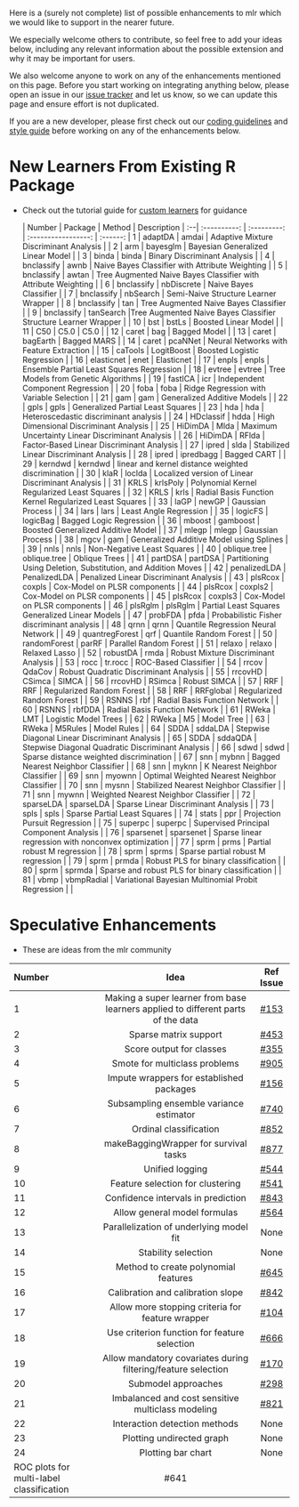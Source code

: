 Here is a (surely not complete) list of possible enhancements to mlr which we would like to support in the nearer future. 

We especially welcome others to contribute, so feel free to add your ideas below, including any relevant information about the possible extension and why it may be important for users.  

We also welcome anyone to work on any of the enhancements mentioned on this page. Before you start working on integrating anything below, please open an issue in our [issue tracker](https://github.com/mlr-org/mlr/issues) and let us know, so we can update this page and ensure effort is not duplicated.    

If you are a new developer, please first check out our [coding guidelines](https://github.com/mlr-org/mlr/wiki/mlr-Coding-Guidelines) and [style guide](https://github.com/rdatsci/PackagesInfo/wiki/R-Style-Guide) before working on any of the enhancements below.

# New Learners From Existing R Package

- Check out the tutorial guide for [custom learners](http://mlr-org.github.io/mlr-tutorial/devel/html/create_learner/index.html) for guidance

   |      Number     |   Package     |                                     Method            | Description    |
:--|    :----------:  |   :---------:  |                                     :-----------------:          | :------:   |
1  |        adaptDA   |        amdai   |                         Adaptive Mixture Discriminant Analysis   |            |
2  |            arm   |     bayesglm   |                              Bayesian Generalized Linear Model   |            |
3  |          binda   |        binda   |                                   Binary Discriminant Analysis   |            |
4  |     bnclassify   |         awnb   |                Naive Bayes Classifier with Attribute Weighting   |            |
5  |     bnclassify   |        awtan   | Tree Augmented Naive Bayes Classifier with Attribute Weighting   |            |
6  |     bnclassify   |   nbDiscrete   |                                         Naive Bayes Classifier   |            |
7  |     bnclassify   |     nbSearch   |                           Semi-Naive Structure Learner Wrapper   |            |
8  |     bnclassify   |          tan   |                          Tree Augmented Naive Bayes Classifier   |            |
9  |     bnclassify   |    tanSearch   |Tree Augmented Naive Bayes Classifier Structure Learner Wrapper   |            |
10 |            bst   |        bstLs   |                                           Boosted Linear Model   |            |
11 |            C50   |         C5.0   |                                                           C5.0   |            |
12 |          caret   |          bag   |                                                   Bagged Model   |            |
13 |          caret   |     bagEarth   |                                                    Bagged MARS   |            |
14 |          caret   |      pcaNNet   |                        Neural Networks with Feature Extraction   |            |
15 |        caTools   |   LogitBoost   |                                    Boosted Logistic Regression   |            |
16 |     elasticnet   |         enet   |                                                     Elasticnet   |            |
17 |          enpls   |        enpls   |                      Ensemble Partial Least Squares Regression   |            |
18 |         evtree   |       evtree   |                            Tree Models from Genetic Algorithms   |            |
19 |        fastICA   |          icr   |                               Independent Component Regression   |            |
20 |           foba   |         foba   |                       Ridge Regression with Variable Selection   |            |
21 |            gam   |          gam   |                                    Generalized Additive Models   |            |
22 |           gpls   |         gpls   |                              Generalized Partial Least Squares   |            |
23 |            hda   |          hda   |                          Heteroscedastic discriminant analysis   |            |
24 |      HDclassif   |         hdda   |                         High Dimensional Discriminant Analysis   |            |
25 |        HiDimDA   |         Mlda   |               Maximum Uncertainty Linear Discriminant Analysis   |            |
26 |        HiDimDA   |        RFlda   |                      Factor-Based Linear Discriminant Analysis   |            |
27 |          ipred   |         slda   |                        Stabilized Linear Discriminant Analysis   |            |
28 |          ipred   |    ipredbagg   |                                                    Bagged CART   |            |
29 |        kerndwd   |      kerndwd   |             linear and kernel distance weighted discrimination   |            |
30 |           klaR   |       loclda   |              Localized version of Linear Discriminant Analysis   |            |
31 |           KRLS   |     krlsPoly   |                    Polynomial Kernel Regularized Least Squares   |            |
32 |           KRLS   |         krls   |         Radial Basis Function Kernel Regularized Least Squares   |            |
33 |           laGP   |        newGP   |                                               Gaussian Process   |            |
34 |           lars   |         lars   |                                         Least Angle Regression   |            |
35 |        logicFS   |     logicBag   |                                        Bagged Logic Regression   |            |
36 |         mboost   |     gamboost   |                             Boosted Generalized Additive Model   |            |
37 |          mlegp   |        mlegp   |                                               Gaussian Process   |            |
38 |           mgcv   |          gam   |                       Generalized Additive Model using Splines   |            |
39 |           nnls   |         nnls   |                                     Non-Negative Least Squares   |            |
40 |   oblique.tree   | oblique.tree   |                                                  Oblique Trees   |            |
41 |        partDSA   |      partDSA   |  Partitioning Using Deletion, Substitution, and Addition Moves   |            |
42 |   penalizedLDA   | PenalizedLDA   |                         Penalized Linear Discriminant Analysis   |            |
43 |        plsRcox   |       coxpls   |                                   Cox-Model on PLSR components   |            |
44 |        plsRcox   |      coxpls2   |                                   Cox-Model on PLSR components   |            |
45 |        plsRcox   |      coxpls3   |                                   Cox-Model on PLSR components   |            |
46 |        plsRglm   |      plsRglm   |                Partial Least Squares Generalized Linear Models   |            |
47 |        probFDA   |         pfda   |                    Probabilistic Fisher discriminant analysis    |            |
48 |           qrnn   |         qrnn   |                             Quantile Regression Neural Network   |            |
49 | quantregForest   |          qrf   |                                         Quantile Random Forest   |            |
50 |   randomForest   |        parRF   |                                         Parallel Random Forest   |            |
51 |         relaxo   |       relaxo   |                                                  Relaxed Lasso   |            |
52 |       robustDA   |         rmda   |                           Robust Mixture Discriminant Analysis   |            |
53 |           rocc   |      tr.rocc   |                                           ROC-Based Classifier   |            |
54 |          rrcov   |       QdaCov   |                         Robust Quadratic Discriminant Analysis   |            |
55 |        rrcovHD   |       CSimca   |                                                          SIMCA   |            |
56 |        rrcovHD   |       RSimca   |                                                   Robust SIMCA   |            |
57 |            RRF   |          RRF   |                                      Regularized Random Forest   |            |
58 |            RRF   |    RRFglobal   |                                      Regularized Random Forest   |            |
59 |          RSNNS   |          rbf   |                                  Radial Basis Function Network   |            |
60 |          RSNNS   |       rbfDDA   |                                  Radial Basis Function Network   |            |
61 |          RWeka   |          LMT   |                                           Logistic Model Trees   |            |
62 |          RWeka   |           M5   |                                                     Model Tree   |            |
63 |          RWeka   |      M5Rules   |                                                    Model Rules   |            |
64 |           SDDA   |      sddaLDA   |                 Stepwise Diagonal Linear Discriminant Analysis   |            |
65 |           SDDA   |      sddaQDA   |              Stepwise Diagonal Quadratic Discriminant Analysis   |            |
66 |           sdwd   |         sdwd   |                        Sparse distance weighted discrimination   |            |
67 |            snn   |        mybnn   |                             Bagged Nearest Neighbor Classifier   |            |
68 |            snn   |        myknn   |                                  K Nearest Neighbor Classifier   |            |
69 |            snn   |       myownn   |                   Optimal Weighted Nearest Neighbor Classifier   |            |
70 |            snn   |        mysnn   |                         Stabilized Nearest Neighbor Classifier   |            |
71 |            snn   |        mywnn   |                           Weighted Nearest Neighbor Classifier   |            |
72 |      sparseLDA   |    sparseLDA   |                            Sparse Linear Discriminant Analysis   |            |
73 |           spls   |         spls   |                                   Sparse Partial Least Squares   |            |
74 |          stats   |          ppr   |                                  Projection Pursuit Regression   |            |
75 |        superpc   |      superpc   |                        Supervised Principal Component Analysis   |            |
76 |      sparsenet   |    sparsenet   |           Sparse linear regression with nonconvex optimization   |            |
77 |           sprm   |         prms   |                                    Partial robust M regression   |            |
78 |           sprm   |        sprms   |                             Sparse partial robust M regression   |            |
79 |           sprm   |        prmda   |                           Robust PLS for binary classification   |            |
80 |           sprm   |       sprmda   |                Sparse and robust PLS for binary classification   |            |
81 |           vbmp   |   vbmpRadial   |             Variational Bayesian Multinomial Probit Regression   |            |                    

# Speculative Enhancements

- These are ideas from the mlr community

 Number |      Idea     |   Ref Issue    |
:--|    :----------:  |:----------:
1 | Making a super learner from base learners applied to different parts of the data | [#153](https://github.com/mlr-org/mlr/issues/153)
2 | Sparse matrix support | [#453](https://github.com/mlr-org/mlr/issues/471)
3 | Score output for classes | [#355](https://github.com/mlr-org/mlr/issues/355)
4 | Smote for multiclass problems | [#905](https://github.com/mlr-org/mlr/issues/905)
5 | Impute wrappers for established packages | [#156](https://github.com/mlr-org/mlr/issues/156)
6 | Subsampling ensemble variance estimator | [#740](https://github.com/mlr-org/mlr/issues/740)
7 | Ordinal classification | [#852](https://github.com/mlr-org/mlr/issues/852)
8 | makeBaggingWrapper for survival tasks | [#877](https://github.com/mlr-org/mlr/issues/877)
9 | Unified logging | [#544](https://github.com/mlr-org/mlr/issues/544)
10 | Feature selection for clustering | [#541](https://github.com/mlr-org/mlr/issues/541)
11 | Confidence intervals in prediction | [#843](https://github.com/mlr-org/mlr/issues/843)
12 | Allow general model formulas | [#564](https://github.com/mlr-org/mlr/issues/564)
13 | Parallelization of underlying model fit | None
14 | Stability selection | None
15 | Method to create polynomial features | [#645](https://github.com/mlr-org/mlr/issues/645)
16 | Calibration and calibration slope | [#842](https://github.com/mlr-org/mlr/issues/842)
17 | Allow more stopping criteria for feature wrapper | [#104](https://github.com/mlr-org/mlr/issues/104)
18 | Use criterion function for feature selection | [#666](https://github.com/mlr-org/mlr/issues/666)
19 | Allow mandatory covariates during filtering/feature selection | [#170](https://github.com/mlr-org/mlr/issues/170)
20 | Submodel approaches | [#298](https://github.com/mlr-org/mlr/issues/298)
21 | Imbalanced and cost sensitive multiclass modeling | [#821](https://github.com/mlr-org/mlr/issues/821)
22 | Interaction detection methods | None
23 | Plotting undirected graph | None
24 | Plotting bar chart | None
   | ROC plots for multi-label classification | #641